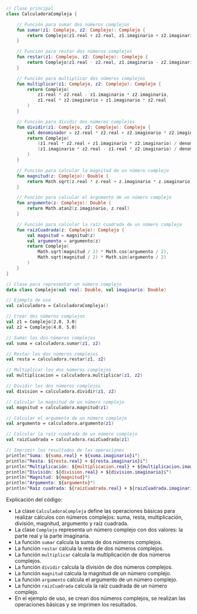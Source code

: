 ```kotlin
// Clase principal
class CalculadoraCompleja {

    // Función para sumar dos números complejos
    fun sumar(z1: Complejo, z2: Complejo): Complejo {
        return Complejo(z1.real + z2.real, z1.imaginario + z2.imaginario)
    }

    // Función para restar dos números complejos
    fun restar(z1: Complejo, z2: Complejo): Complejo {
        return Complejo(z1.real - z2.real, z1.imaginario - z2.imaginario)
    }

    // Función para multiplicar dos números complejos
    fun multiplicar(z1: Complejo, z2: Complejo): Complejo {
        return Complejo(
            z1.real * z2.real - z1.imaginario * z2.imaginario,
            z1.real * z2.imaginario + z1.imaginario * z2.real
        )
    }

    // Función para dividir dos números complejos
    fun dividir(z1: Complejo, z2: Complejo): Complejo {
        val denominador = z2.real * z2.real + z2.imaginario * z2.imaginario
        return Complejo(
            (z1.real * z2.real + z1.imaginario * z2.imaginario) / denominador,
            (z1.imaginario * z2.real - z1.real * z2.imaginario) / denominador
        )
    }

    // Función para calcular la magnitud de un número complejo
    fun magnitud(z: Complejo): Double {
        return Math.sqrt(z.real * z.real + z.imaginario * z.imaginario)
    }

    // Función para calcular el argumento de un número complejo
    fun argumento(z: Complejo): Double {
        return Math.atan2(z.imaginario, z.real)
    }

    // Función para calcular la raíz cuadrada de un número complejo
    fun raizCuadrada(z: Complejo): Complejo {
        val magnitud = magnitud(z)
        val argumento = argumento(z)
        return Complejo(
            Math.sqrt(magnitud / 2) * Math.cos(argumento / 2),
            Math.sqrt(magnitud / 2) * Math.sin(argumento / 2)
        )
    }
}

// Clase para representar un número complejo
data class Complejo(val real: Double, val imaginario: Double)

// Ejemplo de uso
val calculadora = CalculadoraCompleja()

// Crear dos números complejos
val z1 = Complejo(2.0, 3.0)
val z2 = Complejo(4.0, 5.0)

// Sumar los dos números complejos
val suma = calculadora.sumar(z1, z2)

// Restar los dos números complejos
val resta = calculadora.restar(z1, z2)

// Multiplicar los dos números complejos
val multiplicacion = calculadora.multiplicar(z1, z2)

// Dividir los dos números complejos
val division = calculadora.dividir(z1, z2)

// Calcular la magnitud de un número complejo
val magnitud = calculadora.magnitud(z1)

// Calcular el argumento de un número complejo
val argumento = calculadora.argumento(z1)

// Calcular la raíz cuadrada de un número complejo
val raizCuadrada = calculadora.raizCuadrada(z1)

// Imprimir los resultados de las operaciones
println("Suma: ${suma.real} + ${suma.imaginario}i")
println("Resta: ${resta.real} + ${resta.imaginario}i")
println("Multiplicación: ${multiplicacion.real} + ${multiplicacion.imaginario}i")
println("División: ${division.real} + ${division.imaginario}i")
println("Magnitud: ${magnitud}")
println("Argumento: ${argumento}")
println("Raíz cuadrada: ${raizCuadrada.real} + ${raizCuadrada.imaginario}i")
```

Explicación del código:

* La clase `CalculadoraCompleja` define las operaciones básicas para realizar cálculos con números complejos: suma, resta, multiplicación, división, magnitud, argumento y raíz cuadrada.
* La clase `Complejo` representa un número complejo con dos valores: la parte real y la parte imaginaria.
* La función `sumar` calcula la suma de dos números complejos.
* La función `restar` calcula la resta de dos números complejos.
* La función `multiplicar` calcula la multiplicación de dos números complejos.
* La función `dividir` calcula la división de dos números complejos.
* La función `magnitud` calcula la magnitud de un número complejo.
* La función `argumento` calcula el argumento de un número complejo.
* La función `raizCuadrada` calcula la raíz cuadrada de un número complejo.
* En el ejemplo de uso, se crean dos números complejos, se realizan las operaciones básicas y se imprimen los resultados.